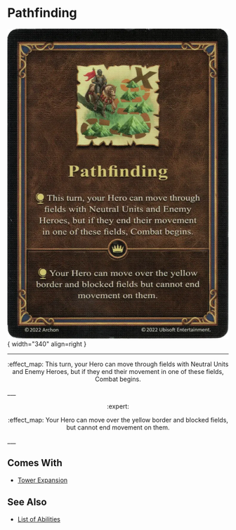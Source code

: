 # Pathfinding

![Pathfinding](../assets/abilities-pathfinding.webp){ width="340" align=right }

___
<p style="text-align: center;" markdown>:effect_map: This turn, your Hero can move through fields with Neutral Units and Enemy Heroes, but if they end their movement in one of these fields, Combat begins.</p>
___
<p style="text-align: center;" markdown> :expert: </p>

<p style="text-align: center;" markdown>:effect_map: Your Hero can move over the yellow border and blocked fields, but cannot end movement on them.</p>
___


## Comes With

- [Tower Expansion](../content.md)


## See Also

- [List of Abilities](index.md)
